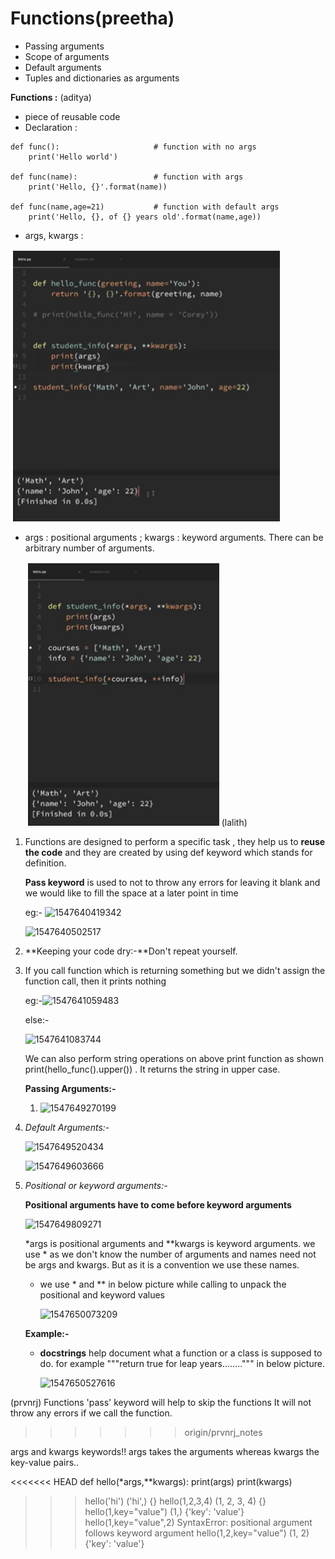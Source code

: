 
# Functions(preetha)
- Passing arguments
- Scope of arguments
- Default arguments
- Tuples and dictionaries as arguments


**Functions :** (aditya)

* piece of reusable code
* Declaration :

```python3
def func():						# function with no args			
	print('Hello world')
	
def func(name):					# function with args
	print('Hello, {}'.format(name))
	
def func(name,age=21)			# function with default args
	print('Hello, {}, of {} years old'.format(name,age))
```

* args, kwargs :

![args](images/1.PNG)

* args : positional arguments ; kwargs : keyword arguments. There can be arbitrary number of arguments.

  ![kwargs](images/2.PNG) 
(lalith)
1. Functions are designed to perform a specific task , they help us to **reuse the code** and they are created by using def keyword which stands for definition. 

   **Pass keyword** is used to not to throw any errors for leaving it blank and we would like to fill the space at a later point in time

   eg:- ![1547640419342](https://github.com/adityakuppa26/Python-Notes/blob/lalith_notes/images/1547640419342.png)

   ![1547640502517](https://github.com/adityakuppa26/Python-Notes/blob/lalith_notes/images/1547640502517.png)

2. **Keeping your code dry:-**Don't repeat yourself.

3. If you call function which is returning something but we didn't assign the function call, then it prints nothing

   eg:-![1547641059483](https://github.com/adityakuppa26/Python-Notes/blob/lalith_notes/images/1547641059483.png)

   else:-

   ![1547641083744](https://github.com/adityakuppa26/Python-Notes/blob/lalith_notes/images/1547641083744.png)

   We can also perform string operations on above print function as shown print(hello_func().upper()) . It returns the string in upper case.

   **Passing Arguments:-**

   1. ![1547649270199](https://github.com/adityakuppa26/Python-Notes/blob/lalith_notes/images/1547649270199.png)

4. *Default Arguments:-*

   ![1547649520434](https://github.com/adityakuppa26/Python-Notes/blob/lalith_notes/images/1547649520434.png)

   

   ![1547649603666](https://github.com/adityakuppa26/Python-Notes/blob/lalith_notes/images/1547649603666.png)

5. *Positional or keyword arguments:-*

   **Positional arguments have to come before keyword arguments**

   ![1547649809271](https://github.com/adityakuppa26/Python-Notes/blob/lalith_notes/images/1547649809271.png)

   *args is positional arguments and **kwargs is keyword arguments. we use * as we don't know the number of arguments and names need not be args and kwargs. But as it is a convention we use these names. 

   - we use * and ** in below picture while calling to unpack the positional and keyword values

     ![1547650073209](https://github.com/adityakuppa26/Python-Notes/blob/lalith_notes/images/1547650073209.png)

   **Example:-**

   - **docstrings** help document what a function or a class is supposed to do. for example """return true for leap years........""" in below picture.

     ![1547650527616](https://github.com/adityakuppa26/Python-Notes/blob/lalith_notes/images/1547650527616.png) 

(prvnrj)
Functions
'pass' keyword will help to skip the functions 
It will not throw any errors if we call the function.

>>>>>>> origin/prvnrj_notes

args and kwargs keywords!!
args takes the arguments whereas kwargs the key-value pairs..

<<<<<<< HEAD
def hello(*args,**kwargs):
	print(args)
	print(kwargs)

>>> hello('hi')
('hi',)
{}
>>> hello(1,2,3,4)
(1, 2, 3, 4)
{}
>>> hello(1,key="value")
(1,)
{'key': 'value'}
>>> hello(1,key="value",2)
SyntaxError: positional argument follows keyword argument
>>> hello(1,2,key="value")
(1, 2)
{'key': 'value'}

